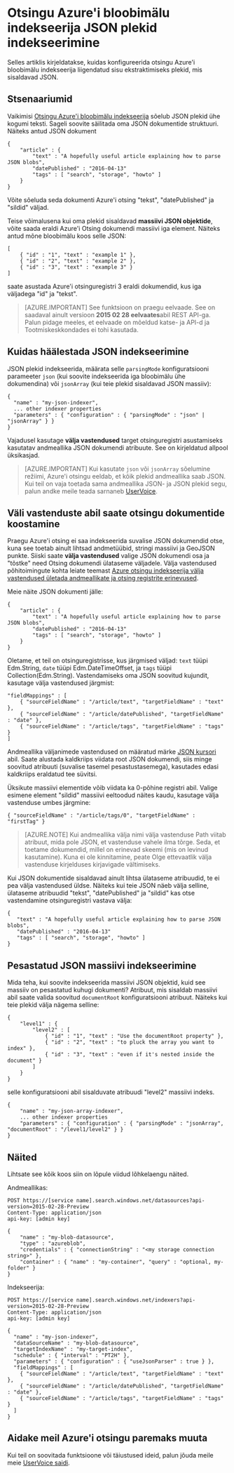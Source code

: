 <properties
pageTitle="Otsingu Azure'i bloobimälu indekseerija JSON plekid indekseerimine"
description="Otsingu Azure'i bloobimälu indekseerija JSON plekid indekseerimine"
services="search"
documentationCenter=""
authors="chaosrealm"
manager="pablocas"
editor="" />

<tags
ms.service="search"
ms.devlang="rest-api"
ms.workload="search" ms.topic="article"  
ms.tgt_pltfrm="na"
ms.date="07/26/2016"
ms.author="eugenesh" />

# <a name="indexing-json-blobs-with-azure-search-blob-indexer"></a>Otsingu Azure'i bloobimälu indekseerija JSON plekid indekseerimine 

Selles artiklis kirjeldatakse, kuidas konfigureerida otsingu Azure'i bloobimälu indekseerija liigendatud sisu ekstraktimiseks plekid, mis sisaldavad JSON.

## <a name="scenarios"></a>Stsenaariumid

Vaikimisi [Otsingu Azure'i bloobimälu indekseerija](search-howto-indexing-azure-blob-storage.md) sõelub JSON plekid ühe kogumi teksti. Sageli soovite säilitada oma JSON dokumentide struktuuri. Näiteks antud JSON dokument 

    { 
        "article" : {
            "text" : "A hopefully useful article explaining how to parse JSON blobs",
            "datePublished" : "2016-04-13" 
            "tags" : [ "search", "storage", "howto" ]    
        }
    }

Võite sõeluda seda dokumenti Azure'i otsing "tekst", "datePublished" ja "sildid" väljad.

Teise võimalusena kui oma plekid sisaldavad **massiivi JSON objektide**, võite saada eraldi Azure'i Otsing dokumendi massiivi iga element. Näiteks antud mõne bloobimälu koos selle JSON:  

    [
        { "id" : "1", "text" : "example 1" },
        { "id" : "2", "text" : "example 2" },
        { "id" : "3", "text" : "example 3" }
    ]

saate asustada Azure'i otsinguregistri 3 eraldi dokumendid, kus iga väljadega "id" ja "tekst". 

> [AZURE.IMPORTANT] See funktsioon on praegu eelvaade. See on saadaval ainult versioon **2015 02 28 eelvaates**abil REST API-ga. Palun pidage meeles, et eelvaade on mõeldud katse- ja API-d ja Tootmiskeskkondades ei tohi kasutada. 

## <a name="setting-up-json-indexing"></a>Kuidas häälestada JSON indekseerimine

JSON plekid indekseerida, määrata selle `parsingMode` konfiguratsiooni parameeter `json` (kui soovite indekseerida iga bloobimälu ühe dokumendina) või `jsonArray` (kui teie plekid sisaldavad JSON massiiv): 

    {
      "name" : "my-json-indexer",
      ... other indexer properties
      "parameters" : { "configuration" : { "parsingMode" : "json" | "jsonArray" } }
    }

Vajadusel kasutage **välja vastendused** target otsinguregistri asustamiseks kasutatav andmeallika JSON dokumendi atribuute.  See on kirjeldatud allpool üksikasjad. 

> [AZURE.IMPORTANT] Kui kasutate `json` või `jsonArray` sõelumine režiimi, Azure'i otsingu eeldab, et kõik plekid andmeallika saab JSON. Kui teil on vaja toetada sama andmeallika JSON- ja JSON plekid segu, palun andke meile teada sarnaneb [UserVoice](https://feedback.azure.com/forums/263029-azure-search).

## <a name="using-field-mappings-to-build-search-documents"></a>Väli vastenduste abil saate otsingu dokumentide koostamine 

Praegu Azure'i otsing ei saa indekseerida suvalise JSON dokumendid otse, kuna see toetab ainult lihtsad andmetüübid, stringi massiivi ja GeoJSON punkte. Siiski saate **välja vastendused** valige JSON dokumendi osa ja "tõstke" need Otsing dokumendi ülataseme väljadele. Välja vastendused põhitoimingute kohta leiate teemast [Azure otsingu indekseerija välja vastendused ületada andmeallikate ja otsing registrite erinevused](search-indexer-field-mappings.md).

Meie näite JSON dokumenti jälle: 

    { 
        "article" : {
            "text" : "A hopefully useful article explaining how to parse JSON blobs",
            "datePublished" : "2016-04-13" 
            "tags" : [ "search", "storage", "howto" ]    
        }
    }

Oletame, et teil on otsinguregistrisse, kus järgmised väljad: `text` tüüpi Edm.String, `date` tüüpi Edm.DateTimeOffset, ja `tags` tüüpi Collection(Edm.String). Vastendamiseks oma JSON soovitud kujundit, kasutage välja vastendused järgmist: 

    "fieldMappings" : [ 
        { "sourceFieldName" : "/article/text", "targetFieldName" : "text" },
        { "sourceFieldName" : "/article/datePublished", "targetFieldName" : "date" },
        { "sourceFieldName" : "/article/tags", "targetFieldName" : "tags" }
    ]

Andmeallika väljanimede vastendused on määratud märke [JSON kursori](http://tools.ietf.org/html/rfc6901) abil. Saate alustada kaldkriips viidata root JSON dokumendi, siis minge soovitud atribuuti (suvalise tasemel pesastustasemega), kasutades edasi kaldkriips eraldatud tee süvitsi. 

Üksikute massiivi elementide võib viidata ka 0-põhine registri abil. Valige esimene element "sildid" massiivi eeltoodud näites kaudu, kasutage välja vastenduse umbes järgmine:

    { "sourceFieldName" : "/article/tags/0", "targetFieldName" : "firstTag" }

> [AZURE.NOTE] Kui andmeallika välja nimi välja vastenduse Path viitab atribuut, mida pole JSON, et vastenduse vahele ilma tõrge. Seda, et toetame dokumendid, millel on erinevad skeemi (mis on levinud kasutamine). Kuna ei ole kinnitamine, peate Olge ettevaatlik välja vastenduse kirjelduses kirjavigade vältimiseks. 

Kui JSON dokumentide sisaldavad ainult lihtsa ülataseme atribuudid, te ei pea välja vastendused üldse. Näiteks kui teie JSON näeb välja selline, ülataseme atribuudid "tekst", "datePublished" ja "sildid" kas otse vastendamine otsinguregistri vastava välja: 
 
    { 
       "text" : "A hopefully useful article explaining how to parse JSON blobs",
       "datePublished" : "2016-04-13" 
       "tags" : [ "search", "storage", "howto" ]    
    }

## <a name="indexing-nested-json-arrays"></a>Pesastatud JSON massiivi indekseerimine

Mida teha, kui soovite indekseerida massiivi JSON objektid, kuid see massiiv on pesastatud kuhugi dokumenti? Atribuut, mis sisaldab massiivi abil saate valida soovitud `documentRoot` konfiguratsiooni atribuut. Näiteks kui teie plekid välja nägema selline: 

    { 
        "level1" : {
            "level2" : [
                { "id" : "1", "text" : "Use the documentRoot property" }, 
                { "id" : "2", "text" : "to pluck the array you want to index" },
                { "id" : "3", "text" : "even if it's nested inside the document" }  
            ]
        }
    } 

selle konfiguratsiooni abil sisalduvate atribuudi "level2" massiivi indeks. 

    {
        "name" : "my-json-array-indexer",
        ... other indexer properties
        "parameters" : { "configuration" : { "parsingMode" : "jsonArray", "documentRoot" : "/level1/level2" } }
    }


## <a name="request-examples"></a>Näited

Lihtsate see kõik koos siin on lõpule viidud lõhkelaengu näited. 

Andmeallikas: 

    POST https://[service name].search.windows.net/datasources?api-version=2015-02-28-Preview
    Content-Type: application/json
    api-key: [admin key]

    {
        "name" : "my-blob-datasource",
        "type" : "azureblob",
        "credentials" : { "connectionString" : "<my storage connection string>" },
        "container" : { "name" : "my-container", "query" : "optional, my-folder" }
    }   

Indekseerija:

    POST https://[service name].search.windows.net/indexers?api-version=2015-02-28-Preview
    Content-Type: application/json
    api-key: [admin key]

    {
      "name" : "my-json-indexer",
      "dataSourceName" : "my-blob-datasource",
      "targetIndexName" : "my-target-index",
      "schedule" : { "interval" : "PT2H" },
      "parameters" : { "configuration" : { "useJsonParser" : true } }, 
      "fieldMappings" : [ 
        { "sourceFieldName" : "/article/text", "targetFieldName" : "text" },
        { "sourceFieldName" : "/article/datePublished", "targetFieldName" : "date" },
        { "sourceFieldName" : "/article/tags", "targetFieldName" : "tags" }
      ]
    }

## <a name="help-us-make-azure-search-better"></a>Aidake meil Azure'i otsingu paremaks muuta

Kui teil on soovitada funktsioone või täiustused ideid, palun jõuda meile meie [UserVoice saidi](https://feedback.azure.com/forums/263029-azure-search/).